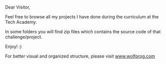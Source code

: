 Dear Visitor,

Feel free to browse all my projects I have done during the curriculum at the Tech Academy.

In some folders you will find zip files which contains the source code of that challenge/project.

Enjoy! :)

For better visual and organized structure, please visit www.wolfprog.com
